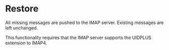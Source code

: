 # Restore

All missing messages are pushed to the IMAP server.
Existing messages are left unchanged.

This functionality requires that the IMAP server supports the UIDPLUS
extension to IMAP4.
